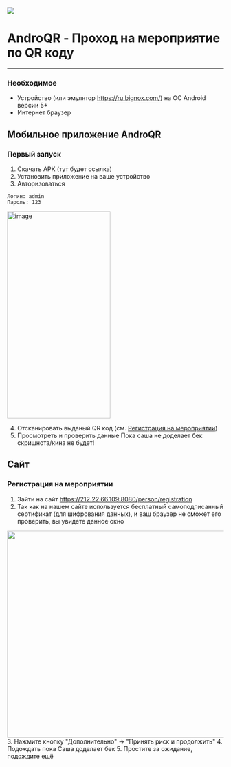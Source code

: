 <img src="https://i.ibb.co/h28txBv/androqr-bg.jpg"/>

# AndroQR - Проход на мероприятие по QR коду
---

### Необходимое
- Устройство (или эмулятор https://ru.bignox.com/) на ОС Android версии 5+
- Интернет браузер

## Мобильное приложение AndroQR
### Первый запуск

1) Скачать APK (тут будет ссылка)
2) Установить приложение на ваше устройство
3) Авторизоваться
```YML
Логин: admin
Пароль: 123
```



<img src="https://i.ibb.co/F7bHmJv/image.png" alt="image" width=240px height=480px></img>

4) Отсканировать выданый QR код (см. [Регистрация на мероприятии](#регистрация-на-мероприятии))
5) Просмотреть и проверить данные
Пока саша не доделает бек скришнота/кина не будет!

## Сайт 
### Регистрация на мероприятии
1. Зайти на сайт https://212.22.66.109:8080/person/registration
2. Так как на нашем сайте используется бесплатный самоподписанный сертификат (для шифрования данных), и ваш браузер не сможет его проверить, вы увидете данное окно
<img src="https://i.ibb.co/71ZpSWQ/image.png" width=860px height=480px>
3. Нажмите кнопку "Дополнительно" -> "Принять риск и продолжить"
4. Подождать пока Саша доделает бек
5. Простите за ожидание, подождите ещё
 
